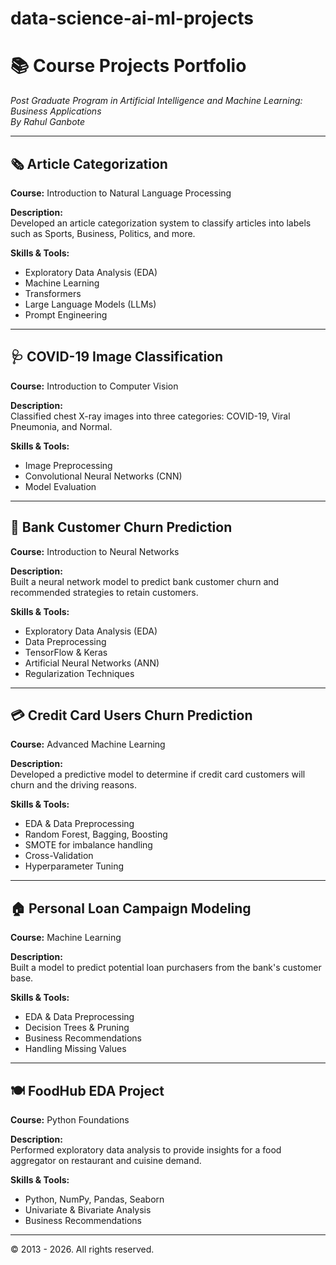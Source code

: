 # data-science-ai-ml-projects
# 📚 Course Projects Portfolio
*Post Graduate Program in Artificial Intelligence and Machine Learning: Business Applications*  
*By Rahul Ganbote*

---

## 🗞️ Article Categorization
**Course:** Introduction to Natural Language Processing

**Description:**  
Developed an article categorization system to classify articles into labels such as Sports, Business, Politics, and more.

**Skills & Tools:**  
- Exploratory Data Analysis (EDA)
- Machine Learning
- Transformers
- Large Language Models (LLMs)
- Prompt Engineering

---

## 🩺 COVID-19 Image Classification
**Course:** Introduction to Computer Vision

**Description:**  
Classified chest X-ray images into three categories: COVID-19, Viral Pneumonia, and Normal.

**Skills & Tools:**  
- Image Preprocessing
- Convolutional Neural Networks (CNN)
- Model Evaluation

---

## 🏦 Bank Customer Churn Prediction
**Course:** Introduction to Neural Networks

**Description:**  
Built a neural network model to predict bank customer churn and recommended strategies to retain customers.

**Skills & Tools:**  
- Exploratory Data Analysis (EDA)
- Data Preprocessing
- TensorFlow & Keras
- Artificial Neural Networks (ANN)
- Regularization Techniques

---

## 💳 Credit Card Users Churn Prediction
**Course:** Advanced Machine Learning

**Description:**  
Developed a predictive model to determine if credit card customers will churn and the driving reasons.

**Skills & Tools:**  
- EDA & Data Preprocessing
- Random Forest, Bagging, Boosting
- SMOTE for imbalance handling
- Cross-Validation
- Hyperparameter Tuning

---

## 🏠 Personal Loan Campaign Modeling
**Course:** Machine Learning

**Description:**  
Built a model to predict potential loan purchasers from the bank's customer base.

**Skills & Tools:**  
- EDA & Data Preprocessing
- Decision Trees & Pruning
- Business Recommendations
- Handling Missing Values

---

## 🍽️ FoodHub EDA Project
**Course:** Python Foundations

**Description:**  
Performed exploratory data analysis to provide insights for a food aggregator on restaurant and cuisine demand.

**Skills & Tools:**  
- Python, NumPy, Pandas, Seaborn
- Univariate & Bivariate Analysis
- Business Recommendations

---

© 2013 - 2026. All rights reserved.
